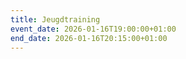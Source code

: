 ```yaml
---
title: Jeugdtraining
event_date: 2026-01-16T19:00:00+01:00
end_date: 2026-01-16T20:15:00+01:00
---
```

